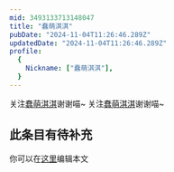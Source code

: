 ```yaml
---
mid: 3493133713148047
title: "蠢萌淇淇"
pubDate: "2024-11-04T11:26:46.289Z"
updatedDate: "2024-11-04T11:26:46.289Z"
profile:
  {
    Nickname: ["蠢萌淇淇"],
  }
---
```


关注[蠢萌淇淇](https://space.bilibili.com/3493133713148047)谢谢喵~ 关注[蠢萌淇淇](https://space.bilibili.com/3493133713148047)谢谢喵~

## 此条目有待补充
你可以在[这里](https://github.com/Yuhanawa/VTuber.ICU-Content/edit/master/v/蠢萌淇淇/index.md)编辑本文
